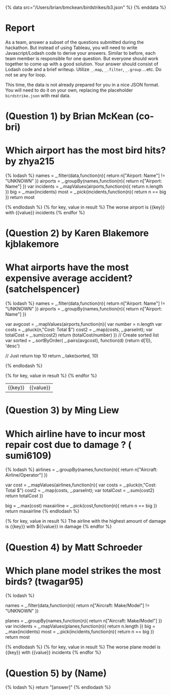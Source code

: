 {% data src="/Users/brian/bmckean/birdstrikes/b3.json" %}
{% enddata %}

# Report

As a team, answer a subset of the questions submitted during the hackathon.
But instead of using Tableau, you will need to write Javascript/Lodash code
to derive your answers. Similar to before, each team member is responsible for
one question. But everyone should work together to come up with a good solution.
Your answer should consist of Lodash code and a brief writeup.
Utilize `_.map`, `_.filter`, `_.group` ...etc. Do not se any for loop.

This time, the data is not already prepared for you in a nice JSON format. You
will need to do it on your own, replacing the placeholder `birdstrike.json` with
real data.

# (Question 1) by Brian McKean (co-bri)
# Which airport has the most bird hits? by zhya215
{% lodash %}
names = _.filter(data,function(n){
        return n["Airport: Name"] != "UNKNOWN"
})
airports = _.groupBy(names,function(n){
        return n["Airport: Name"]
})
var incidents  = _.mapValues(airports,function(n){
        return  n.length
})
big = _.max(incidents)
most = _.pick(incidents,function(n){
        return n == big
})
return most

{% endlodash %}
{% for key, value in result %}
        The worse airport is {{key}} with {{value}} incidents
{% endfor %}


# (Question 2) by Karen Blakemore kjblakemore 
# What airports have the most expensive average accident? (satchelspencer)
{% lodash %}
names = _.filter(data,function(n){
        return n["Airport: Name"] != "UNKNOWN"
})
airports = _.groupBy(names,function(n){
        return n["Airport: Name"]
})

var avgcost  = _.mapValues(airports,function(n){
        var number =  n.length
	var costs = _.pluck(n,"Cost: Total $")
	cost2 = _.map(costs, _.parseInt);
	var totalCost = _.sum(cost2)
	return (totalCost/number)
})
// Create sorted list 
var sorted = 
    _.sortByOrder(
        _.pairs(avgcost),
        function(d) {return d[1]},
        'desc')

// Just return top 10
return _.take(sorted, 10)

{% endlodash %}
<table>
{% for key, value in result %}
    <tr>
        <td>{{key}}</td>
        <td>{{value}}</td>
    </tr>
{% endfor %}
</table>

# (Question 3) by Ming Liew 
# Which airline have to incur most repair cost due to damage ? ( sumi6109)

{% lodash %}
airlines = _.groupBy(names,function(n){
        return n["Aircraft: Airline/Operator"]
})

var cost  = _.mapValues(airlines,function(n){
        var costs = _.pluck(n,"Cost: Total $")
        cost2 = _.map(costs, _.parseInt);
        var totalCost = _.sum(cost2)
        return totalCost
})

big = _.max(cost)
maxairline = _.pick(cost,function(n){
        return n == big
})
return maxairline
{% endlodash %}

{% for key, value in result %}
        The airline with the highest amount of damage is {{key}} with ${{value}} in damage
{% endfor %}
# (Question 4) by Matt Schroeder 
# Which plane model strikes the most birds? (twagar95)

{% lodash %}

names = _.filter(data,function(n){
        return n["Aircraft: Make/Model"] != "UNKNOWN"
})

planes = _.groupBy(names,function(n){
        return n["Aircraft: Make/Model"]
})
var incidents  = _.mapValues(planes,function(n){
        return  n.length
})
big = _.max(incidents)
most = _.pick(incidents,function(n){
        return n == big
})
return most

{% endlodash %}
{% for key, value in result %}
        The worse plane model is {{key}} with {{value}} incidents
{% endfor %}



# (Question 5) by (Name)

{% lodash %}
return "[answer]"
{% endlodash %}
